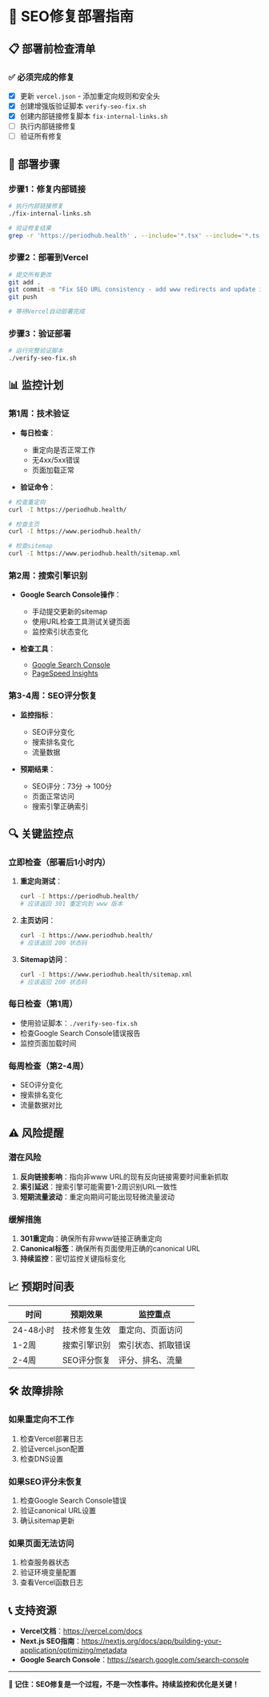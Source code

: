 # 🚀 SEO修复部署指南

## 📋 **部署前检查清单**

### ✅ **必须完成的修复**
- [x] 更新 `vercel.json` - 添加重定向规则和安全头
- [x] 创建增强版验证脚本 `verify-seo-fix.sh`
- [x] 创建内部链接修复脚本 `fix-internal-links.sh`
- [ ] 执行内部链接修复
- [ ] 验证所有修复

## 🚀 **部署步骤**

### **步骤1：修复内部链接**
```bash
# 执行内部链接修复
./fix-internal-links.sh

# 验证修复结果
grep -r 'https://periodhub.health' . --include='*.tsx' --include='*.ts' --include='*.js' --exclude-dir=node_modules --exclude-dir=.next
```

### **步骤2：部署到Vercel**
```bash
# 提交所有更改
git add .
git commit -m "Fix SEO URL consistency - add www redirects and update internal links"
git push

# 等待Vercel自动部署完成
```

### **步骤3：验证部署**
```bash
# 运行完整验证脚本
./verify-seo-fix.sh
```

## 📊 **监控计划**

### **第1周：技术验证**
- **每日检查**：
  - 重定向是否正常工作
  - 无4xx/5xx错误
  - 页面加载正常

- **验证命令**：
```bash
# 检查重定向
curl -I https://periodhub.health/

# 检查主页
curl -I https://www.periodhub.health/

# 检查sitemap
curl -I https://www.periodhub.health/sitemap.xml
```

### **第2周：搜索引擎识别**
- **Google Search Console操作**：
  - 手动提交更新的sitemap
  - 使用URL检查工具测试关键页面
  - 监控索引状态变化

- **检查工具**：
  - [Google Search Console](https://search.google.com/search-console)
  - [PageSpeed Insights](https://pagespeed.web.dev/analysis/https-www-periodhub-health/)

### **第3-4周：SEO评分恢复**
- **监控指标**：
  - SEO评分变化
  - 搜索排名变化
  - 流量数据

- **预期结果**：
  - SEO评分：73分 → 100分
  - 页面正常访问
  - 搜索引擎正确索引

## 🔍 **关键监控点**

### **立即检查（部署后1小时内）**
1. **重定向测试**：
   ```bash
   curl -I https://periodhub.health/
   # 应该返回 301 重定向到 www 版本
   ```

2. **主页访问**：
   ```bash
   curl -I https://www.periodhub.health/
   # 应该返回 200 状态码
   ```

3. **Sitemap访问**：
   ```bash
   curl -I https://www.periodhub.health/sitemap.xml
   # 应该返回 200 状态码
   ```

### **每日检查（第1周）**
- 使用验证脚本：`./verify-seo-fix.sh`
- 检查Google Search Console错误报告
- 监控页面加载时间

### **每周检查（第2-4周）**
- SEO评分变化
- 搜索排名变化
- 流量数据对比

## ⚠️ **风险提醒**

### **潜在风险**
1. **反向链接影响**：指向非www URL的现有反向链接需要时间重新抓取
2. **索引延迟**：搜索引擎可能需要1-2周识别URL一致性
3. **短期流量波动**：重定向期间可能出现轻微流量波动

### **缓解措施**
1. **301重定向**：确保所有非www链接正确重定向
2. **Canonical标签**：确保所有页面使用正确的canonical URL
3. **持续监控**：密切监控关键指标变化

## 📈 **预期时间表**

| 时间 | 预期效果 | 监控重点 |
|------|----------|----------|
| 24-48小时 | 技术修复生效 | 重定向、页面访问 |
| 1-2周 | 搜索引擎识别 | 索引状态、抓取错误 |
| 2-4周 | SEO评分恢复 | 评分、排名、流量 |

## 🛠️ **故障排除**

### **如果重定向不工作**
1. 检查Vercel部署日志
2. 验证vercel.json配置
3. 检查DNS设置

### **如果SEO评分未恢复**
1. 检查Google Search Console错误
2. 验证canonical URL设置
3. 确认sitemap更新

### **如果页面无法访问**
1. 检查服务器状态
2. 验证环境变量配置
3. 查看Vercel函数日志

## 📞 **支持资源**

- **Vercel文档**：https://vercel.com/docs
- **Next.js SEO指南**：https://nextjs.org/docs/app/building-your-application/optimizing/metadata
- **Google Search Console**：https://search.google.com/search-console

---

**🎯 记住：SEO修复是一个过程，不是一次性事件。持续监控和优化是关键！**
